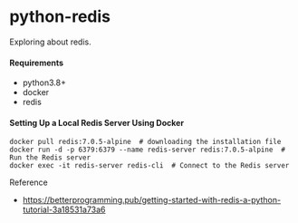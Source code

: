 # python-redis
Exploring about redis.

#### Requirements
- python3.8+
- docker
- redis

#### Setting Up a Local Redis Server Using Docker

```
docker pull redis:7.0.5-alpine  # downloading the installation file
docker run -d -p 6379:6379 --name redis-server redis:7.0.5-alpine  # Run the Redis server
docker exec -it redis-server redis-cli  # Connect to the Redis server
```


Reference
- https://betterprogramming.pub/getting-started-with-redis-a-python-tutorial-3a18531a73a6